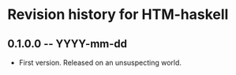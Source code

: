 # Revision history for HTM-haskell

## 0.1.0.0 -- YYYY-mm-dd

* First version. Released on an unsuspecting world.
